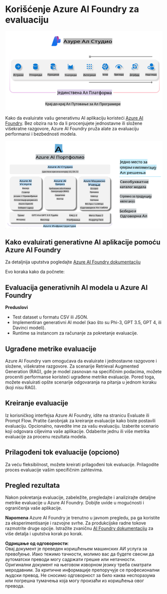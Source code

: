 # **Korišćenje Azure AI Foundry za evaluaciju**

![aistudo](../../../../../translated_images/AIFoundry.61da8c74bccc0241ce9a4cb53a170912245871de9235043afcb796ccbc076fdc.sr.png)

Kako da evaluirate vašu generativnu AI aplikaciju koristeći [Azure AI Foundry](https://ai.azure.com?WT.mc_id=aiml-138114-kinfeylo). Bez obzira na to da li procenjujete jednostavne ili složene višekratne razgovore, Azure AI Foundry pruža alate za evaluaciju performansi i bezbednosti modela.

![aistudo](../../../../../translated_images/AIPortfolio.5aaa2b25e9157624a4542fe041d66a96a1c1ec6007e4e5aadd926c6ec8ce18b3.sr.png)

## Kako evaluirati generativne AI aplikacije pomoću Azure AI Foundry
Za detaljnija uputstva pogledajte [Azure AI Foundry dokumentaciju](https://learn.microsoft.com/azure/ai-studio/how-to/evaluate-generative-ai-app?WT.mc_id=aiml-138114-kinfeylo)

Evo koraka kako da počnete:

## Evaluacija generativnih AI modela u Azure AI Foundry

**Preduslovi**

- Test dataset u formatu CSV ili JSON.
- Implementiran generativni AI model (kao što su Phi-3, GPT 3.5, GPT 4, ili Davinci modeli).
- Runtime sa instancom za računanje za pokretanje evaluacije.

## Ugrađene metrike evaluacije

Azure AI Foundry vam omogućava da evaluirate i jednostavne razgovore i složene, višekratne razgovore.
Za scenarije Retrieval Augmented Generation (RAG), gde je model zasnovan na specifičnim podacima, možete proceniti performanse koristeći ugrađene metrike evaluacije.
Pored toga, možete evaluirati opšte scenarije odgovaranja na pitanja u jednom koraku (koji nisu RAG).

## Kreiranje evaluacije

Iz korisničkog interfejsa Azure AI Foundry, idite na stranicu Evaluate ili Prompt Flow.
Pratite čarobnjak za kreiranje evaluacije kako biste postavili evaluaciju. Opcionalno, navedite ime za vašu evaluaciju.
Izaberite scenario koji odgovara ciljevima vaše aplikacije.
Odaberite jednu ili više metrika evaluacije za procenu rezultata modela.

## Prilagođeni tok evaluacije (opciono)

Za veću fleksibilnost, možete kreirati prilagođeni tok evaluacije. Prilagodite proces evaluacije vašim specifičnim zahtevima.

## Pregled rezultata

Nakon pokretanja evaluacije, zabeležite, pregledajte i analizirajte detaljne metrike evaluacije u Azure AI Foundry. Dobijte uvide u mogućnosti i ograničenja vaše aplikacije.

**Napomena** Azure AI Foundry je trenutno u javnom pregledu, pa ga koristite za eksperimentisanje i razvojne svrhe. Za produkcijske radne tokove razmotrite druge opcije. Istražite zvaničnu [AI Foundry dokumentaciju](https://learn.microsoft.com/azure/ai-studio/?WT.mc_id=aiml-138114-kinfeylo) za više detalja i uputstva korak po korak.

**Одрицање од одговорности**:  
Овај документ је преведен коришћењем машинских АИ услуга за превођење. Иако тежимо тачности, молимо вас да будете свесни да аутоматски преводи могу садржати грешке или нетачности. Оригинални документ на његовом изворном језику треба сматрати меродавним. За критичне информације препоручује се професионални људски превод. Не сносимо одговорност за било каква неспоразума или погрешна тумачења која могу произаћи из коришћења овог превода.